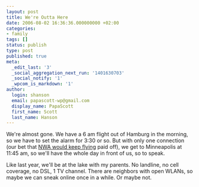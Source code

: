 ```yaml
---
layout: post
title: We're Outta Here
date: 2006-08-02 16:36:36.000000000 +02:00
categories:
- family
tags: []
status: publish
type: post
published: true
meta:
  _edit_last: '3'
  _social_aggregation_next_run: '1401630703'
  _social_notify: '1'
  _wpcom_is_markdown: '1'
author:
  login: shanson
  email: papascott-wp@gmail.com
  display_name: PapaScott
  first_name: Scott
  last_name: Hanson
---
```

<p>We're almost gone. We have a 6 am flight out of Hamburg in the morning, so we have to set the alarm for 3:30 or so. But with only one connection (our bet that <a href="http://www.papascott.de/archives/2006/05/04/northwest-pilots-agree-wage-cuts/">NWA would keep flying</a> paid off), we get to Minneapolis at 11:45 am, so we'll have the whole day in front of us, so to speak.</p>
<p>Like last year, we'll be at the lake with my parents. No landline, no cell coverage, no DSL, 1 TV channel. There are neighbors with open WLANs, so maybe we can sneak online once in a while. Or maybe not.</p>
